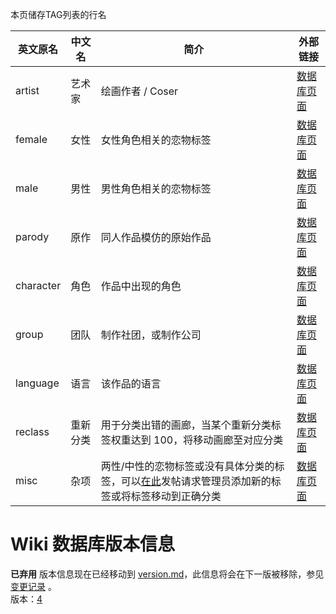﻿本页储存TAG列表的行名

| 英文原名 | 中文名 | 简介 | 外部链接 |
| -------- | ---------------------- | ---------------------------------------- | ---- |
| artist | 艺术家 | 绘画作者 / Coser |  [数据库页面](https://github.com/Mapaler/EhTagTranslator/wiki/artist) |
| female | 女性 | 女性角色相关的恋物标签 |  [数据库页面](https://github.com/Mapaler/EhTagTranslator/wiki/female) |
| male | 男性 | 男性角色相关的恋物标签 |  [数据库页面](https://github.com/Mapaler/EhTagTranslator/wiki/male) |
| parody | 原作 | 同人作品模仿的原始作品 |  [数据库页面](https://github.com/Mapaler/EhTagTranslator/wiki/parody) |
| character | 角色 | 作品中出现的角色 |  [数据库页面](https://github.com/Mapaler/EhTagTranslator/wiki/character) |
| group | 团队 | 制作社团，或制作公司 |  [数据库页面](https://github.com/Mapaler/EhTagTranslator/wiki/group) |
| language | 语言 | 该作品的语言 |  [数据库页面](https://github.com/Mapaler/EhTagTranslator/wiki/language) |
| reclass | 重新分类 | 用于分类出错的画廊，当某个重新分类标签权重达到 100，将移动画廊至对应分类 |  [数据库页面](https://github.com/Mapaler/EhTagTranslator/wiki/reclass) |
| misc | 杂项 | 两性/中性的恋物标签或没有具体分类的标签，可以[在此](https://forums.e-hentai.org/index.php?showtopic=199295)发帖请求管理员添加新的标签或将标签移动到正确分类 |  [数据库页面](https://github.com/Mapaler/EhTagTranslator/wiki/misc) |

# Wiki 数据库版本信息
**已弃用** 版本信息现在已经移动到 [version.md](version)，此信息将会在下一版被移除，参见[变更记录](wiki-version-info#变更记录) 。   
版本：<a href="ETB_wiki-version">4</a>